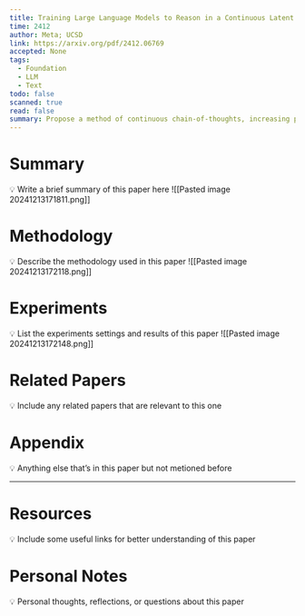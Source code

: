 ```yaml
---
title: Training Large Language Models to Reason in a Continuous Latent Space
time: 2412
author: Meta; UCSD
link: https://arxiv.org/pdf/2412.06769
accepted: None
tags:
  - Foundation
  - LLM
  - Text
todo: false
scanned: true
read: false
summary: Propose a method of continuous chain-of-thoughts, increasing performance while decreasing the computation costs.
---
```

# Summary
💡 Write a brief summary of this paper here
![[Pasted image 20241213171811.png]]

# Methodology
💡 Describe the methodology used in this paper
![[Pasted image 20241213172118.png]]

# Experiments
💡 List the experiments settings and results of this paper
![[Pasted image 20241213172148.png]]
# Related Papers
💡 Include any related papers that are relevant to this one

# Appendix
💡 Anything else that’s in this paper but not metioned before

---
# Resources
💡 Include some useful links for better understanding of this paper

# Personal Notes
💡 Personal thoughts, reflections, or questions about this paper